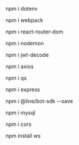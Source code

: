 npm i dotenv

npm i webpack

npm i react-router-dom

npm i nodemon

npm i jwt-decode

npm i axios

npm i qs

npm i express
 
npm i @line/bot-sdk --save

npm i mysql

npm i cors

npm install ws